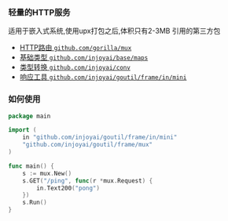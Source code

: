 ### 轻量的HTTP服务
适用于嵌入式系统,使用upx打包之后,体积只有2-3MB
引用的第三方包
- [HTTP路由 `github.com/gorilla/mux`](https://github.com/gorilla/mux)
- [基础类型 `github.com/injoyai/base/maps`](https://github.com/injoyai/base/maps)
- [类型转换 `github.com/injoyai/conv`](https://github.com/injoyai/conv)
- [响应工具 `github.com/injoyai/goutil/frame/in/mini`](https://github.com/injoyai/goutil/frame/in/mini)

### 如何使用

```go
package main

import (
	in "github.com/injoyai/goutil/frame/in/mini"
	"github.com/injoyai/goutil/frame/mux"
)

func main() {
	s := mux.New()
	s.GET("/ping", func(r *mux.Request) {
		in.Text200("pong")
	})
	s.Run()
}

```
